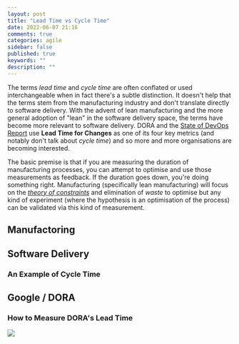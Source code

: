 ```yaml
---
layout: post
title: "Lead Time vs Cycle Time"
date: 2022-06-07 21:16
comments: true
categories: agile
sidebar: false
published: true
keywords: ""
description: ""
---
```


The terms _lead time_ and _cycle time_ are often conflated or used interchangeable when in fact there's a subtle distinction. It doesn't help that the terms stem from the manufacturing industry and don't translate directly to software delivery. With the advent of lean manufacturing and the more general adoption of "lean" in the software delivery space, the terms have become more relevant to software delivery. DORA and the [State of DevOps Report](https://services.google.com/fh/files/misc/state-of-devops-2021.pdf) use **Lead Time for Changes** as one of its four key metrics (and notably don't talk about _cycle time_) and so more and more organisations are becoming interested.

The basic premise is that if you are measuring the duration of manufacturing processes, you can attempt to optimise and use those measurements as feedback. If the duration goes down, you're doing something right. Manufacturing (specifically lean manufacturing) will focus on the _[theory of constraints](https://www.leanproduction.com/theory-of-constraints/)_ and elimination of _waste_ to optimise but any kind of experiment (where the hypothesis is an optimisation of the process) can be validated via this kind of measurement.

<!-- more -->


## Manufactoring

## Software Delivery

### An Example of Cycle Time

## Google / DORA

### How to Measure DORA's Lead Time

![](images/leadtime_4.svg)